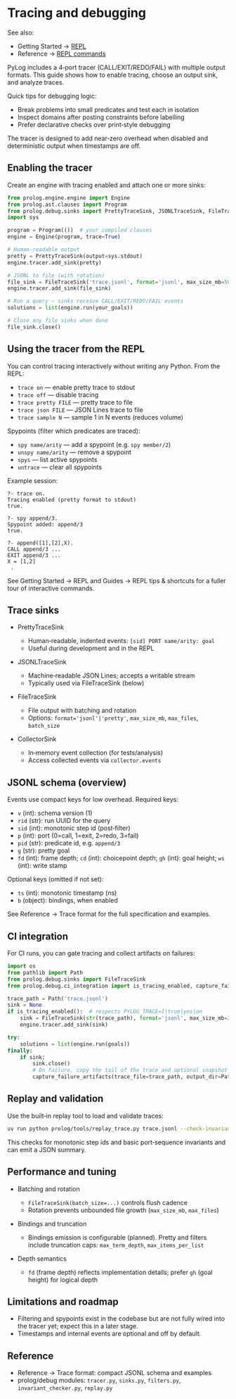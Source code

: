 # Tracing and debugging

See also:

- Getting Started → [REPL](../getting-started/repl.md#tracing-from-the-repl)
- Reference → [REPL commands](../reference/repl-commands.md)

PyLog includes a 4‑port tracer (CALL/EXIT/REDO/FAIL) with multiple output formats. This guide shows how to enable tracing, choose an output sink, and analyze traces.

Quick tips for debugging logic:

- Break problems into small predicates and test each in isolation
- Inspect domains after posting constraints before labelling
- Prefer declarative checks over print‑style debugging

The tracer is designed to add near‑zero overhead when disabled and deterministic output when timestamps are off.

Enabling the tracer
-------------------

Create an engine with tracing enabled and attach one or more sinks:

```python
from prolog.engine.engine import Engine
from prolog.ast.clauses import Program
from prolog.debug.sinks import PrettyTraceSink, JSONLTraceSink, FileTraceSink
import sys

program = Program(())  # your compiled clauses
engine = Engine(program, trace=True)

# Human‑readable output
pretty = PrettyTraceSink(output=sys.stdout)
engine.tracer.add_sink(pretty)

# JSONL to file (with rotation)
file_sink = FileTraceSink('trace.jsonl', format='jsonl', max_size_mb=50, max_files=3)
engine.tracer.add_sink(file_sink)

# Run a query – sinks receive CALL/EXIT/REDO/FAIL events
solutions = list(engine.run(your_goals))

# Close any file sinks when done
file_sink.close()
```

Using the tracer from the REPL
------------------------------

You can control tracing interactively without writing any Python. From the REPL:

- `trace on` — enable pretty trace to stdout
- `trace off` — disable tracing
- `trace pretty FILE` — pretty trace to file
- `trace json FILE` — JSON Lines trace to file
- `trace sample N` — sample 1 in N events (reduces volume)

Spypoints (filter which predicates are traced):

- `spy name/arity` — add a spypoint (e.g. `spy member/2`)
- `unspy name/arity` — remove a spypoint
- `spys` — list active spypoints
- `untrace` — clear all spypoints

Example session:

```text
?- trace on.
Tracing enabled (pretty format to stdout)
true.

?- spy append/3.
Spypoint added: append/3
true.

?- append([1],[2],X).
CALL append/3 ...
EXIT append/3 ...
X = [1,2]
 .
```

See Getting Started → REPL and Guides → REPL tips & shortcuts for a fuller tour
of interactive commands.

Trace sinks
-----------

- PrettyTraceSink
  - Human‑readable, indented events: `[sid] PORT name/arity: goal`
  - Useful during development and in the REPL

- JSONLTraceSink
  - Machine‑readable JSON Lines; accepts a writable stream
  - Typically used via FileTraceSink (below)

- FileTraceSink
  - File output with batching and rotation
  - Options: `format='jsonl'|'pretty'`, `max_size_mb`, `max_files`, `batch_size`

- CollectorSink
  - In‑memory event collection (for tests/analysis)
  - Access collected events via `collector.events`

JSONL schema (overview)
-----------------------

Events use compact keys for low overhead. Required keys:

- `v` (int): schema version (1)
- `rid` (str): run UUID for the query
- `sid` (int): monotonic step id (post‑filter)
- `p` (int): port (0=call, 1=exit, 2=redo, 3=fail)
- `pid` (str): predicate id, e.g. `append/3`
- `g` (str): pretty goal
- `fd` (int): frame depth; `cd` (int): choicepoint depth; `gh` (int): goal height; `ws` (int): write stamp

Optional keys (omitted if not set):

- `ts` (int): monotonic timestamp (ns)
- `b` (object): bindings, when enabled

See Reference → Trace format for the full specification and examples.

CI integration
--------------

For CI runs, you can gate tracing and collect artifacts on failures:

```python
import os
from pathlib import Path
from prolog.debug.sinks import FileTraceSink
from prolog.debug.ci_integration import is_tracing_enabled, capture_failure_artifacts

trace_path = Path('trace.jsonl')
sink = None
if is_tracing_enabled():  # respects PYLOG_TRACE=1|true|yes|on
    sink = FileTraceSink(str(trace_path), format='jsonl', max_size_mb=25, max_files=2)
    engine.tracer.add_sink(sink)

try:
    solutions = list(engine.run(goals))
finally:
    if sink:
        sink.close()
        # On failure, copy the tail of the trace and optional snapshot
        capture_failure_artifacts(trace_file=trace_path, output_dir=Path('artifacts'))
```

Replay and validation
---------------------

Use the built‑in replay tool to load and validate traces:

```bash
uv run python prolog/tools/replay_trace.py trace.jsonl --check-invariants --last 200
```

This checks for monotonic step ids and basic port‑sequence invariants and can emit a JSON summary.

Performance and tuning
----------------------

- Batching and rotation
  - `FileTraceSink(batch_size=...)` controls flush cadence
  - Rotation prevents unbounded file growth (`max_size_mb`, `max_files`)

- Bindings and truncation
  - Bindings emission is configurable (planned). Pretty and filters include truncation caps: `max_term_depth`, `max_items_per_list`

- Depth semantics
  - `fd` (frame depth) reflects implementation details; prefer `gh` (goal height) for logical depth

Limitations and roadmap
-----------------------

- Filtering and spypoints exist in the codebase but are not fully wired into the tracer yet; expect this in a later stage.
- Timestamps and internal events are optional and off by default.

Reference
---------

- Reference → Trace format: compact JSONL schema and examples
- prolog/debug modules: `tracer.py`, `sinks.py`, `filters.py`, `invariant_checker.py`, `replay.py`
